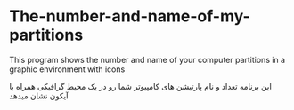 # The-number-and-name-of-my-partitions
This program shows the number and name of your computer partitions in a graphic environment with icons


این برنامه تعداد و نام پارتیشن های کامپیوتر شما رو در یک محیط گرافیکی همراه با آیکون نشان میدهد
